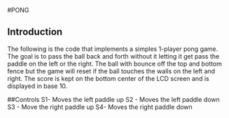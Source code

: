 #PONG
## Introduction

The following is the code that implements a simples 1-player pong game.
The goal is to pass the ball back and forth without it letting it get pass
the paddle on the left or the right. The ball with bounce off the top and bottom fence
but the game will reset if the ball touches the walls on the left and right.
The score is kept on the bottom center of the LCD screen and is displayed in base 10.

##Controls
S1- Moves the left paddle up
S2 - Moves the left paddle down
S3 - Move the right paddle up
S4- Moves the right paddle down
